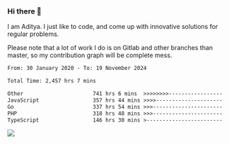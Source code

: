 ### Hi there 👋

I am Aditya. I just like to code, and come up with innovative solutions for regular problems.

Please note that a lot of work I do is on Gitlab and other branches than master, so my contribution graph will be complete mess.

<!--START_SECTION:waka-->

```txt
From: 30 January 2020 - To: 19 November 2024

Total Time: 2,457 hrs 7 mins

Other                      741 hrs 6 mins  >>>>>>>>-----------------   30.16 %
JavaScript                 357 hrs 44 mins >>>>---------------------   14.56 %
Go                         337 hrs 54 mins >>>----------------------   13.75 %
PHP                        318 hrs 48 mins >>>----------------------   12.98 %
TypeScript                 146 hrs 30 mins >------------------------   05.96 %
```

<!--END_SECTION:waka-->

![](https://komarev.com/ghpvc/?username=BrainBuzzer)
